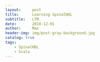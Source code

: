 ```yaml
---
layout:     post
title:      Learning SpinalHDL
subtitle:   LTM
date:       2018-12-01
author:     Max
header-img: img/post-gray-background.jpg
catalog: true
tags:
    - SpinalHDL
    - Scala
---     
```

